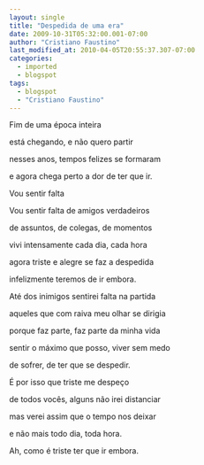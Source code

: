 ```yaml
---
layout: single
title: "Despedida de uma era"
date: 2009-10-31T05:32:00.001-07:00
author: "Cristiano Faustino"
last_modified_at: 2010-04-05T20:55:37.307-07:00
categories:
  - imported
  - blogspot
tags:
  - blogspot
  - "Cristiano Faustino"
---
```


Fim de uma época inteira

está chegando, e não quero partir

nesses anos, tempos felizes se formaram

e agora chega perto a dor de ter que ir.

Vou sentir falta



Vou sentir falta de amigos verdadeiros

de assuntos, de colegas, de momentos

vivi intensamente cada dia, cada hora

agora triste e alegre se faz a despedida

infelizmente teremos de ir embora.



Até dos inimigos sentirei falta na partida

aqueles que com raiva meu olhar se dirigia

porque faz parte, faz parte da minha vida

sentir o máximo que posso, viver sem medo

de sofrer, de ter que se despedir.



É por isso que triste me despeço

de todos vocês, alguns não irei distanciar

mas verei assim que o tempo nos deixar

e não mais todo dia, toda hora.

Ah, como é triste ter que ir embora.